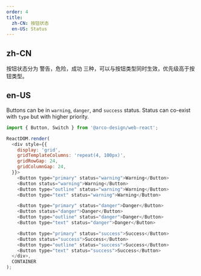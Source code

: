 ```yaml
---
order: 4
title: 
  zh-CN: 按钮状态
  en-US: Status
---
```


## zh-CN

按钮状态分为 警告，危险，成功 三种，可以与按钮类型同时生效，优先级高于按钮类型。

## en-US

Buttons can be in `warning`, `danger`, and `success` status. Status can co-exist with `type` but with higher priority.

```js
import { Button, Switch } from '@arco-design/web-react';

ReactDOM.render(
  <div style={{ 
    display: 'grid', 
    gridTemplateColumns: 'repeat(4, 100px)', 
    gridRowGap: 24,
    gridColumnGap: 24,
  }}>
    <Button type="primary" status="warning">Warning</Button>
    <Button status="warning">Warning</Button>
    <Button type="outline" status="warning">Warning</Button>
    <Button type="text" status="warning">Warning</Button>

    <Button type="primary" status="danger">Danger</Button>
    <Button status="danger">Danger</Button>
    <Button type="outline" status="danger">Danger</Button>
    <Button type="text" status="danger">Danger</Button>

    <Button type="primary" status="success">Success</Button>
    <Button status="success">Success</Button>
    <Button type="outline" status="success">Success</Button>
    <Button type="text" status="success">Success</Button>
  </div>,
  CONTAINER
);
```
